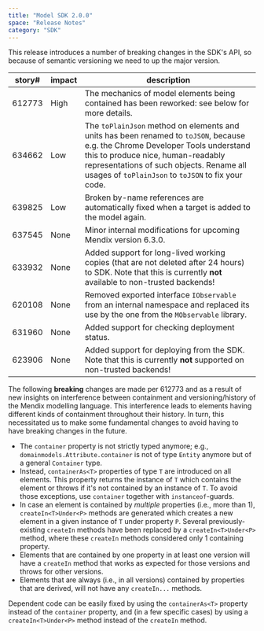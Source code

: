 ```yaml
---
title: "Model SDK 2.0.0"
space: "Release Notes"
category: "SDK"
---
```

This release introduces a number of breaking changes in the SDK's API, so because of semantic versioning we need to up the major version.

| story# | impact | description |
| --- | --- | --- |
| 612773 | High | The mechanics of model elements being contained has been reworked: see below for more details. |
| 634662 | Low | The `toPlainJson` method on elements and units has been renamed to `toJSON`, because e.g. the Chrome Developer Tools understand this to produce nice, human-readably representations of such objects. Rename all usages of `toPlainJson` to `toJSON` to fix your code. |
| 639825 | Low | Broken by-name references are automatically fixed when a target is added to the model again. |
| 637545 | None | Minor internal modifications for upcoming Mendix version 6.3.0. |
| 633932 | None | Added support for long-lived working copies (that are not deleted after 24 hours) to SDK. Note that this is currently **not** available to non-trusted backends! |
| 620108 | None | Removed exported interface `IObservable` from an internal namespace and replaced its use by the one from the `MObservable` library. |
| 631960 | None | Added support for checking deployment status. |
| 623906 | None | Added support for deploying from the SDK. Note that this is currently **not** supported on non-trusted backends! |

The following **breaking** changes are made per 612773 and as a result of new insights on interference between containment and versioning/history of the Mendix modelling language.
This interference leads to elements having different kinds of containment throughout their history.
In turn, this necessitated us to make some fundamental changes to avoid having to have breaking changes in the future.

*   The `container` property is not strictly typed anymore; e.g., `domainmodels.Attribute.container` is not of type `Entity` anymore but of a general `Container` type.
*   Instead, `containerAs<T>` properties of type `T` are introduced on all elements. This property returns the instance of `T` which contains the element or throws if it's not contained by an instance of `T`. To avoid those exceptions, use `container` together with `instanceof`-guards.
*   In case an element is contained by _multiple_ properties (i.e., more than 1), `createIn<T>Under<P>` methods are generated which creates a new element in a given instance of `T` under property `P`. Several previously-existing `createIn` methods have been replaced by a `createIn<T>Under<P>` method, where these `createIn` methods considered only 1 containing property.
*   Elements that are contained by one property in at least one version will have a `createIn` method that works as expected for those versions and throws for other versions.
*   Elements that are always (i.e., in all versions) contained by properties that are derived, will not have any `createIn...` methods.

Dependent code can be easily fixed by using the `containerAs<T>` property instead of the `container` property, and (in a few specific cases) by using a `createIn<T>Under<P>` method instead of the `createIn` method.